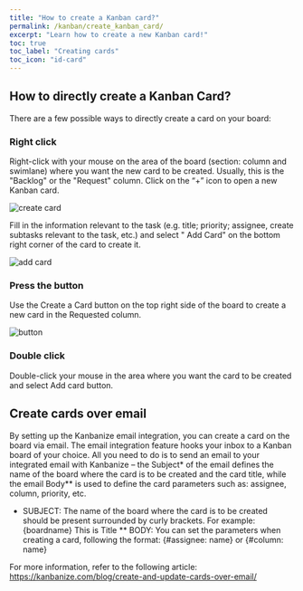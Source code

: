 ```yaml
---
title: "How to create a Kanban card?"
permalink: /kanban/create_kanban_card/
excerpt: "Learn how to create a new Kanban card!"
toc: true
toc_label: "Creating cards"
toc_icon: "id-card"
---
```


## How to directly create a Kanban Card?

There are a few possible ways to directly create a card on your board:

### Right click
Right-click with your mouse on the area of the board (section: column and swimlane) where you want the new card to be created. Usually, this is the "Backlog" or the "Request" column. Click on the “+” icon to open a new Kanban card.

![create card](https://kanbanize.com/wp-content/uploads/knowledge-base/CCcreateaCardContextMenu.png)

Fill in the information relevant to the task (e.g. title; priority; assignee, create subtasks relevant to the task, etc.) and select " Add Card" on the bottom right corner of the card to create it.

![add card](https://kanbanize.com/wp-content/uploads/knowledge-base/CCAddCard.png)

### Press the button
Use the Create a Card button on the top right side of the board tо create a new card in the Requested column.

![button](https://kanbanize.com/wp-content/uploads/knowledge-base/CCcreateaCardButton.png)

### Double click
Double-click your mouse in the area where you want the card to be created and select Add card button.

## Create cards over email
By setting up the Kanbanize email integration, you can create a card on the board via email. The email integration feature hooks your inbox to а Kanban board of your choice. All you need to do is to send an email to your integrated email with Kanbanize – the Subject* of the email defines the name of the board where the card is to be created and the card title, while the email Body** is used to define the card parameters such as: assignee, column, priority, etc.

* SUBJECT: The name of the board where the card is to be created should be present surrounded by curly brackets. For example: {boardname} This is Title
** BODY: You can set the parameters when creating a card, following the format: {#assignee: name} or {#column: name}

For more information, refer to the following article: https://kanbanize.com/blog/create-and-update-cards-over-email/

